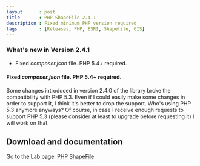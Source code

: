 ```yaml
---
layout      : post
title       : PHP ShapeFile 2.4.1
description : Fixed minimum PHP version required 
tags        : [Releases, PHP, ESRI, Shapefile, GIS]
---
```



### What's new in Version 2.4.1
- Fixed *composer.json* file. PHP 5.4+ required.


#### Fixed *composer.json* file. PHP 5.4+ required.
Some changes introduced in version 2.4.0 of the library broke the compatibility with PHP 5.3. Even if I could easily make some changes in order to support it, I think it's better to drop the support. Who's using PHP 5.3 anymore anyways?
Of course, in case I receive enough requests to support PHP 5.3 (please consider at least to upgrade before requesting it) I will work on that.


## Download and documentation

Go to the Lab page: [PHP ShapeFile](/labs/php-shapefile/)

